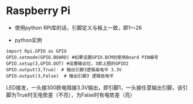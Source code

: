 # Raspberry Pi

* 使用python RPi库的话，引脚定义与板上一致，即1～26* python实例

```import Rpi.GPIO as GPIOGPIO.setmode(GPIO.BOARD) #如果设置GPIO.BCM则使用Board PIN编号GPIO.setup(3,GPIO.OUT) #设置输出位，3即上图的GPIO2GPIO.output(3,True)  # 输出引脚3逻辑高电平 3.3VGPIO.output(3,False)  # 输出引脚3 逻辑低电平```

LED接发，一头接300欧电阻接3.3V输出，即引脚1，一头接任意输出引脚，该引脚为True时无电势差（不亮），为False时有电势差（亮）

